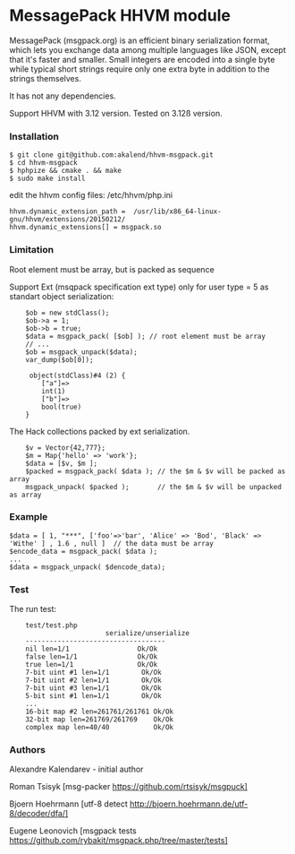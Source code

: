 # MessagePack HHVM module 

MessagePack (msgpack.org) is an efficient binary serialization format, which lets you exchange data among multiple languages like JSON, except that it's faster and smaller. Small integers are encoded into a single byte while typical short strings require only one extra byte in addition to the strings themselves.

It has not any dependencies.  

Support HHVM with 3.12 version. Tested on 3.12ß version.

### Installation

	
	$ git clone git@github.com:akalend/hhvm-msgpack.git
	$ cd hhvm-msgpack
	$ hphpize && cmake . && make
	$ sudo make install

edit the hhvm config files: /etc/hhvm/php.ini 

	hhvm.dynamic_extension_path =  /usr/lib/x86_64-linux-gnu/hhvm/extensions/20150212/
	hhvm.dynamic_extensions[] = msgpack.so

### Limitation
	
Root element must be array, but is packed as sequence

Support Ext (msqpack specification ext type) only for user type = 5 as standart object serialization:

		$ob = new stdClass();
		$ob->a = 1;
		$ob->b = true;
		$data = msgpack_pack( [$ob] ); // root element must be array
  		// ...
  		$ob = msgpack_unpack($data);
  		var_dump($ob[0]);

		 object(stdClass)#4 (2) {
		    ["a"]=>
		    int(1)
		    ["b"]=>
		    bool(true)
		}


The Hack collections packed by ext serialization.

		$v = Vector{42,777};
		$m = Map{'hello' => 'work'};
		$data = [$v, $m ];
		$packed = msgpack_pack( $data ); // the $m & $v will be packed as array
		msgpack_unpack( $packed );  	 // the $m & $v will be unpacked as array

### Example

	$data = [ 1, "***", ['foo'=>'bar', 'Alice' => 'Bod', 'Black' => 'Withe' ] , 1.6 , null ]  // the data must be array
	$encode_data = msgpack_pack( $data );
	...
	$data = msgpack_unpack( $dencode_data);

### Test

The run test: 

		test/test.php
							serialize/unserialize
		-----------------------------------
		nil len=1/1		 			Ok/Ok
		false len=1/1		 		Ok/Ok
		true len=1/1		 		Ok/Ok
		7-bit uint #1 len=1/1		 Ok/Ok
		7-bit uint #2 len=1/1		 Ok/Ok
		7-bit uint #3 len=1/1		 Ok/Ok
		5-bit sint #1 len=1/1		 Ok/Ok
		...
		16-bit map #2 len=261761/261761	Ok/Ok
		32-bit map len=261769/261769	Ok/Ok
		complex map len=40/40		 	Ok/Ok
### Authors

Alexandre Kalendarev - initial author

Roman Tsisyk [msg-packer https://github.com/rtsisyk/msgpuck]

Bjoern Hoehrmann [utf-8 detect  http://bjoern.hoehrmann.de/utf-8/decoder/dfa/] 

Eugene Leonovich [msgpack tests https://github.com/rybakit/msgpack.php/tree/master/tests]

